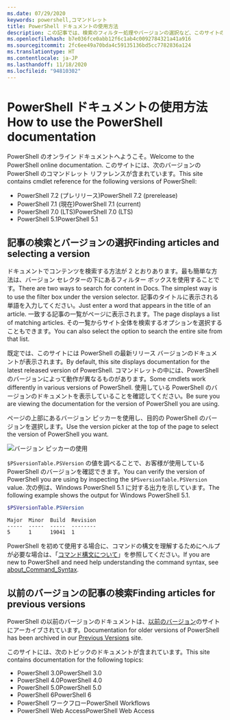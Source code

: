 ```yaml
---
ms.date: 07/29/2020
keywords: powershell,コマンドレット
title: PowerShell ドキュメントの使用方法
description: この記事では、検索のフィルター処理やバージョンの選択など、このサイトの機能を使用する方法について説明します。
ms.openlocfilehash: b7e036fce0abb12f6c1ab4c0092784321a41a916
ms.sourcegitcommit: 2fc6ee49a70bda4c59135136bd5cc7782836a124
ms.translationtype: HT
ms.contentlocale: ja-JP
ms.lasthandoff: 11/18/2020
ms.locfileid: "94810302"
---
```

# <a name="how-to-use-the-powershell-documentation"></a><span data-ttu-id="876e3-104">PowerShell ドキュメントの使用方法</span><span class="sxs-lookup"><span data-stu-id="876e3-104">How to use the PowerShell documentation</span></span>

<span data-ttu-id="876e3-105">PowerShell のオンライン ドキュメントへようこそ。</span><span class="sxs-lookup"><span data-stu-id="876e3-105">Welcome to the PowerShell online documentation.</span></span> <span data-ttu-id="876e3-106">このサイトには、次のバージョンの PowerShell のコマンドレット リファレンスが含まれています。</span><span class="sxs-lookup"><span data-stu-id="876e3-106">This site contains cmdlet reference for the following versions of PowerShell:</span></span>

- <span data-ttu-id="876e3-107">PowerShell 7.2 (プレリリース)</span><span class="sxs-lookup"><span data-stu-id="876e3-107">PowerShell 7.2 (prerelease)</span></span>
- <span data-ttu-id="876e3-108">PowerShell 7.1 (現在)</span><span class="sxs-lookup"><span data-stu-id="876e3-108">PowerShell 7.1 (current)</span></span>
- <span data-ttu-id="876e3-109">PowerShell 7.0 (LTS)</span><span class="sxs-lookup"><span data-stu-id="876e3-109">PowerShell 7.0 (LTS)</span></span>
- <span data-ttu-id="876e3-110">PowerShell 5.1</span><span class="sxs-lookup"><span data-stu-id="876e3-110">PowerShell 5.1</span></span>

## <a name="finding-articles-and-selecting-a-version"></a><span data-ttu-id="876e3-111">記事の検索とバージョンの選択</span><span class="sxs-lookup"><span data-stu-id="876e3-111">Finding articles and selecting a version</span></span>

<span data-ttu-id="876e3-112">ドキュメントでコンテンツを検索する方法が 2 とおりあります。最も簡単な方法は、バージョン セレクターの下にあるフィルター ボックスを使用することです。</span><span class="sxs-lookup"><span data-stu-id="876e3-112">There are two ways to search for content in Docs. The simplest way is to use the filter box under the version selector.</span></span> <span data-ttu-id="876e3-113">記事のタイトルに表示される単語を入力してください。</span><span class="sxs-lookup"><span data-stu-id="876e3-113">Just enter a word that appears in the title of an article.</span></span> <span data-ttu-id="876e3-114">一致する記事の一覧がページに表示されます。</span><span class="sxs-lookup"><span data-stu-id="876e3-114">The page displays a list of matching articles.</span></span> <span data-ttu-id="876e3-115">その一覧からサイト全体を検索するオプションを選択することもできます。</span><span class="sxs-lookup"><span data-stu-id="876e3-115">You can also select the option to search the entire site from that list.</span></span>

<span data-ttu-id="876e3-116">既定では、このサイトには PowerShell の最新リリース バージョンのドキュメントが表示されます。</span><span class="sxs-lookup"><span data-stu-id="876e3-116">By default, this site displays documentation for the latest released version of PowerShell.</span></span> <span data-ttu-id="876e3-117">コマンドレットの中には、PowerShell のバージョンによって動作が異なるものがあります。</span><span class="sxs-lookup"><span data-stu-id="876e3-117">Some cmdlets work differently in various versions of PowerShell.</span></span> <span data-ttu-id="876e3-118">使用している PowerShell のバージョンのドキュメントを表示していることを確認してください。</span><span class="sxs-lookup"><span data-stu-id="876e3-118">Be sure you are viewing the documentation for the version of PowerShell you are using.</span></span>

<span data-ttu-id="876e3-119">ページの上部にあるバージョン ピッカーを使用し、目的の PowerShell のバージョンを選択します。</span><span class="sxs-lookup"><span data-stu-id="876e3-119">Use the version picker at the top of the page to select the version of PowerShell you want.</span></span>

![バージョン ピッカーの使用](media/how-to-use-docs/version-search.gif)

<span data-ttu-id="876e3-121">`$PSversionTable.PSVersion` の値を調べることで、お客様が使用している PowerShell のバージョンを確認できます。</span><span class="sxs-lookup"><span data-stu-id="876e3-121">You can verify the version of PowerShell you are using by inspecting the `$PSversionTable.PSVersion` value.</span></span> <span data-ttu-id="876e3-122">次の例は、Windows PowerShell 5.1 に対する出力を示しています。</span><span class="sxs-lookup"><span data-stu-id="876e3-122">The following example shows the output for Windows PowerShell 5.1.</span></span>

```powershell
$PSVersionTable.PSVersion
```

```Output
Major  Minor  Build  Revision
-----  -----  -----  --------
5      1      19041  1
```

<span data-ttu-id="876e3-123">PowerShell を初めて使用する場合に、コマンドの構文を理解するためにヘルプが必要な場合は、「[コマンド構文について](/powershell/module/microsoft.powershell.core/about/about_command_syntax)」を参照してください。</span><span class="sxs-lookup"><span data-stu-id="876e3-123">If you are new to PowerShell and need help understanding the command syntax, see [about_Command_Syntax](/powershell/module/microsoft.powershell.core/about/about_command_syntax).</span></span>

## <a name="finding-articles-for-previous-versions"></a><span data-ttu-id="876e3-124">以前のバージョンの記事の検索</span><span class="sxs-lookup"><span data-stu-id="876e3-124">Finding articles for previous versions</span></span>

<span data-ttu-id="876e3-125">PowerShell の以前のバージョンのドキュメントは、[以前のバージョン](https://aka.ms/PSLegacyDocs)のサイトにアーカイブされています。</span><span class="sxs-lookup"><span data-stu-id="876e3-125">Documentation for older versions of PowerShell has been archived in our [Previous Versions](https://aka.ms/PSLegacyDocs) site.</span></span>

<span data-ttu-id="876e3-126">このサイトには、次のトピックのドキュメントが含まれています。</span><span class="sxs-lookup"><span data-stu-id="876e3-126">This site contains documentation for the following topics:</span></span>

- <span data-ttu-id="876e3-127">PowerShell 3.0</span><span class="sxs-lookup"><span data-stu-id="876e3-127">PowerShell 3.0</span></span>
- <span data-ttu-id="876e3-128">PowerShell 4.0</span><span class="sxs-lookup"><span data-stu-id="876e3-128">PowerShell 4.0</span></span>
- <span data-ttu-id="876e3-129">PowerShell 5.0</span><span class="sxs-lookup"><span data-stu-id="876e3-129">PowerShell 5.0</span></span>
- <span data-ttu-id="876e3-130">PowerShell 6</span><span class="sxs-lookup"><span data-stu-id="876e3-130">PowerShell 6</span></span>
- <span data-ttu-id="876e3-131">PowerShell ワークフロー</span><span class="sxs-lookup"><span data-stu-id="876e3-131">PowerShell Workflows</span></span>
- <span data-ttu-id="876e3-132">PowerShell Web Access</span><span class="sxs-lookup"><span data-stu-id="876e3-132">PowerShell Web Access</span></span>
